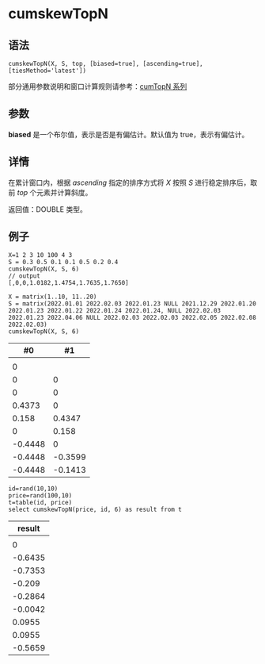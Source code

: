 # cumskewTopN

## 语法

`cumskewTopN(X, S, top, [biased=true], [ascending=true],
[tiesMethod='latest'])`

部分通用参数说明和窗口计算规则请参考：[cumTopN 系列](../themes/cumTopN.md)

## 参数

**biased** 是一个布尔值，表示是否是有偏估计。默认值为 true，表示有偏估计。

## 详情

在累计窗口内，根据 *ascending* 指定的排序方式将 *X* 按照 *S*
进行稳定排序后，取前 *top* 个元素并计算斜度。

返回值：DOUBLE 类型。

## 例子

```
X=1 2 3 10 100 4 3
S = 0.3 0.5 0.1 0.1 0.5 0.2 0.4
cumskewTopN(X, S, 6)
// output
[,0,0,1.0182,1.4754,1.7635,1.7650]

X = matrix(1..10, 11..20)
S = matrix(2022.01.01 2022.02.03 2022.01.23 NULL 2021.12.29 2022.01.20 2022.01.23 2022.01.22 2022.01.24 2022.01.24, NULL 2022.02.03 2022.01.23 2022.04.06 NULL 2022.02.03 2022.02.03 2022.02.05 2022.02.08 2022.02.03)
cumskewTopN(X, S, 6)
```

| #0 | #1 |
| --- | --- |
|  |  |
| 0 |  |
| 0 | 0 |
| 0 | 0 |
| 0.4373 | 0 |
| 0.158 | 0.4347 |
| 0 | 0.158 |
| -0.4448 | 0 |
| -0.4448 | -0.3599 |
| -0.4448 | -0.1413 |

```
id=rand(10,10)
price=rand(100,10)
t=table(id, price)
select cumskewTopN(price, id, 6) as result from t
```

| result |
| --- |
|  |
| 0 |
| -0.6435 |
| -0.7353 |
| -0.209 |
| -0.2864 |
| -0.0042 |
| 0.0955 |
| 0.0955 |
| -0.5659 |

